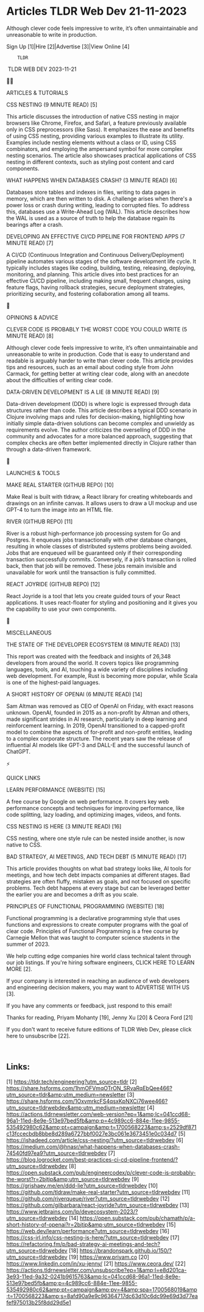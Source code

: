 # Articles TLDR Web Dev 21-11-2023

Although clever code feels impressive to write, it’s often
unmaintainable and unreasonable to write in production.  

Sign Up [1]|Hire [2]|Advertise [3]|View Online [4] 

		TLDR 

 TLDR WEB DEV 2023-11-21

🧑‍💻 

ARTICLES & TUTORIALS

 CSS NESTING (9 MINUTE READ) [5] 

 This article discusses the introduction of native CSS nesting in
major browsers like Chrome, Firefox, and Safari, a feature previously
available only in CSS preprocessors (like Sass). It emphasizes the
ease and benefits of using CSS nesting, providing various examples to
illustrate its utility. Examples include nesting elements without a
class or ID, using CSS combinators, and employing the ampersand symbol
for more complex nesting scenarios. The article also showcases
practical applications of CSS nesting in different contexts, such as
styling post content and card components. 

 WHAT HAPPENS WHEN DATABASES CRASH? (3 MINUTE READ) [6] 

 Databases store tables and indexes in files, writing to data pages in
memory, which are then written to disk. A challenge arises when
there's a power loss or crash during writing, leading to corrupted
files. To address this, databases use a Write-Ahead Log (WAL). This
article describes how the WAL is used as a source of truth to help the
database regain its bearings after a crash. 

 DEVELOPING AN EFFECTIVE CI/CD PIPELINE FOR FRONTEND APPS (7 MINUTE
READ) [7] 

 A CI/CD (Continuous Integration and Continuous Delivery/Deployment)
pipeline automates various stages of the software development life
cycle. It typically includes stages like coding, building, testing,
releasing, deploying, monitoring, and planning. This article dives
into best practices for an effective CI/CD pipeline, including making
small, frequent changes, using feature flags, having rollback
strategies, secure deployment strategies, prioritizing security, and
fostering collaboration among all teams. 

🧠 

OPINIONS & ADVICE

 CLEVER CODE IS PROBABLY THE WORST CODE YOU COULD WRITE (5 MINUTE
READ) [8] 

 Although clever code feels impressive to write, it’s often
unmaintainable and unreasonable to write in production. Code that is
easy to understand and readable is arguably harder to write than
clever code. This article provides tips and resources, such as an
email about coding style from John Carmack, for getting better at
writing clear code, along with an anecdote about the difficulties of
writing clear code. 

 DATA-DRIVEN DEVELOPMENT IS A LIE (8 MINUTE READ) [9] 

 Data-driven development (DDD) is where logic is expressed through
data structures rather than code. This article describes a typical DDD
scenario in Clojure involving maps and rules for decision-making,
highlighting how initially simple data-driven solutions can become
complex and unwieldy as requirements evolve. The author criticizes the
overselling of DDD in the community and advocates for a more balanced
approach, suggesting that complex checks are often better implemented
directly in Clojure rather than through a data-driven framework. 

🚀 

LAUNCHES & TOOLS

 MAKE REAL STARTER (GITHUB REPO) [10] 

 Make Real is built with tldraw, a React library for creating
whiteboards and drawings on an infinite canvas. It allows users to
draw a UI mockup and use GPT-4 to turn the image into an HTML file. 

 RIVER (GITHUB REPO) [11] 

 River is a robust high-performance job processing system for Go and
Postgres. It enqueues jobs transactionally with other database
changes, resulting in whole classes of distributed systems problems
being avoided. Jobs that are enqueued will be guaranteed only if their
corresponding transaction successfully commits. Conversely, if a
job’s transaction is rolled back, then that job will be removed.
These jobs remain invisible and unavailable for work until the
transaction is fully committed. 

 REACT JOYRIDE (GITHUB REPO) [12] 

 React Joyride is a tool that lets you create guided tours of your
React applications. It uses react-floater for styling and positioning
and it gives you the capability to use your own components. 

🎁 

MISCELLANEOUS

 THE STATE OF THE DEVELOPER ECOSYSTEM (8 MINUTE READ) [13] 

 This report was created with the feedback and insights of 26,348
developers from around the world. It covers topics like programming
languages, tools, and AI, touching a wide variety of disciplines
including web development. For example, Rust is becoming more popular,
while Scala is one of the highest-paid languages. 

 A SHORT HISTORY OF OPENAI (6 MINUTE READ) [14] 

 Sam Altman was removed as CEO of OpenAI on Friday, with exact reasons
unknown. OpenAI, founded in 2015 as a non-profit by Altman and others,
made significant strides in AI research, particularly in deep learning
and reinforcement learning. In 2019, OpenAI transitioned to a
capped-profit model to combine the aspects of for-profit and
non-profit entities, leading to a complex corporate structure. The
recent years saw the release of influential AI models like GPT-3 and
DALL-E and the successful launch of ChatGPT. 

⚡ 

QUICK LINKS

 LEARN PERFORMANCE (WEBSITE) [15] 

 A free course by Google on web performance. It covers key web
performance concepts and techniques for improving performance, like
code splitting, lazy loading, and optimizing images, videos, and
fonts. 

 CSS NESTING IS HERE (3 MINUTE READ) [16] 

 CSS nesting, where one style rule can be nested inside another, is
now native to CSS. 

 BAD STRATEGY, AI MEETINGS, AND TECH DEBT (5 MINUTE READ) [17] 

 This article provides thoughts on what bad strategy looks like, AI
tools for meetings, and how tech debt impacts companies at different
stages. Bad strategies are often fluffy, mistaken as goals, and not
focused on specific problems. Tech debt happens at every stage but can
be leveraged better the earlier you are and becomes a drift as you
scale. 

 PRINCIPLES OF FUNCTIONAL PROGRAMMING (WEBSITE) [18] 

 Functional programming is a declarative programming style that uses
functions and expressions to create computer programs with the goal of
clear code. Principles of Functional Programming is a free course by
Carnegie Mellon that was taught to computer science students in the
summer of 2023. 

 We help cutting edge companies hire world class technical talent
through our job listings. If you're hiring software engineers, CLICK
HERE TO LEARN MORE [2]. 

If your company is interested in reaching an audience of web
developers and engineering decision makers, you may want to ADVERTISE
WITH US [3]. 

If you have any comments or feedback, just respond to this email! 

Thanks for reading, 
Priyam Mohanty [19], Jenny Xu [20] & Ceora Ford [21] 

If you don't want to receive future editions of TLDR Web Dev,
please click here to unsubscribe [22]. 

  

 

Links:
------
[1] https://tldr.tech/engineering?utm_source=tldr
[2] https://share.hsforms.com/1hmOFVmqOTrON_SRvaRqEbQee466?utm_source=tldr&amp;utm_medium=newsletter
[3] https://share.hsforms.com/1OxvmrkcFS4qsxKpNXCi76wee466?utm_source=tldrwebdev&amp;utm_medium=newsletter
[4] https://actions.tldrnewsletter.com/web-version?ep=1&amp;lc=041ccd68-96a1-11ed-8e9e-513e97bed5fb&amp;p=4c989cc6-884e-11ee-9855-535492980c62&amp;pt=campaign&amp;t=1700568223&amp;s=2529df871c13fccecbdb8bbe8d289a6727bbf0027e3bc061e3673451e0c034d7
[5] https://ishadeed.com/article/css-nesting/?utm_source=tldrwebdev
[6] https://medium.com/@hnasr/what-happens-when-databases-crash-74540fd97ea9?utm_source=tldrwebdev
[7] https://blog.logrocket.com/best-practices-ci-cd-pipeline-frontend/?utm_source=tldrwebdev
[8] https://open.substack.com/pub/engineercodex/p/clever-code-is-probably-the-worst?r=2bjtip&amp;utm_source=tldrwebdev
[9] https://grishaev.me/en/ddd-lie?utm_source=tldrwebdev
[10] https://github.com/tldraw/make-real-starter?utm_source=tldrwebdev
[11] https://github.com/riverqueue/river?utm_source=tldrwebdev
[12] https://github.com/gilbarbara/react-joyride?utm_source=tldrwebdev
[13] https://www.jetbrains.com/lp/devecosystem-2023/?utm_source=tldrwebdev
[14] https://open.substack.com/pub/chamath/p/a-short-history-of-openai?r=2bjtip&amp;utm_source=tldrwebdev
[15] https://web.dev/learn/performance?utm_source=tldrwebdev
[16] https://css-irl.info/css-nesting-is-here/?utm_source=tldrwebdev
[17] https://refactoring.fm/p/bad-strategy-ai-meetings-and-tech?utm_source=tldrwebdev
[18] https://brandonspark.github.io/150/?utm_source=tldrwebdev
[19] https://www.priyam.co
[20] https://www.linkedin.com/in/xu-jenny/
[21] https://www.ceora.dev/
[22] https://actions.tldrnewsletter.com/unsubscribe?ep=1&amp;l=e8d201ca-3e93-11ed-9a32-0241b9615763&amp;lc=041ccd68-96a1-11ed-8e9e-513e97bed5fb&amp;p=4c989cc6-884e-11ee-9855-535492980c62&amp;pt=campaign&amp;pv=4&amp;spa=1700568019&amp;t=1700568223&amp;s=8afd90a9e9c96364717dc63d10c6dc99e69d3d77eafef975013b25f8dd29d5e1